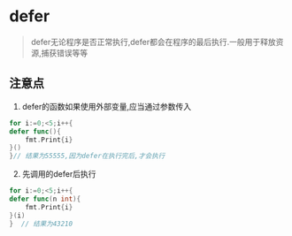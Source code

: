# defer
> defer无论程序是否正常执行,defer都会在程序的最后执行.一般用于释放资源,捕获错误等等


## 注意点
1. defer的函数如果使用外部变量,应当通过参数传入
```go
for i:=0;<5;i++{
defer func(){
	fmt.Print{i}
}()
}// 结果为55555,因为defer在执行完后,才会执行
```
2. 先调用的defer后执行
```go
for i:=0;<5;i++{
defer func(n int){
	fmt.Print{i}
}(i)
}  // 结果为43210
```